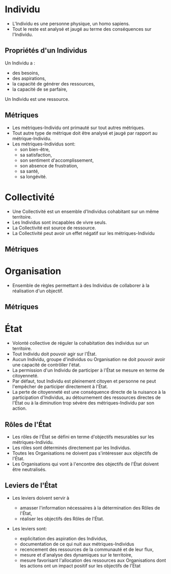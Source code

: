 # Individu

  - L'Individu es une personne physique, un homo sapiens.
  - Tout le reste est analysé et jaugé au terme des conséquences sur l'Individu.

## Propriétés d'un Individus

Un Individu a :

  - des besoins,
  - des aspirations,
  - la capacité de générer des ressources,
  - la capacité de se parfaire,

Un Individu est une ressource.

## Métriques

  - Les métriques-Individu ont primauté sur tout autres métriques.
  - Tout autre type de métrique doit être analysé et jaugé par rapport au métrique-Individu.
  - Les métriques-Individus sont:
    - son bien-être,
    - sa satisfaction,
    - son sentiment d'accomplissement,
    - son absence de frustration,
    - sa santé,
    - sa longévité.


# Collectivité

  - Une Collectivité est un ensemble d'Individus cohabitant sur un même territoire.
  - Les Individus sont incapables de vivre seuls.
  - La Collectivité est source de ressource.
  - La Collectivité peut avoir un effet négatif sur les métriques-Individu

## Métriques



# Organisation

  - Ensemble de règles permettant à des Individus de collaborer à la réalisation d'un objectif.

## Métriques

# État  

  - Volonté collective de réguler la cohabitation des individus sur un territoire.
  - Tout Individu doit pouvoir agir sur l'État.
  - Aucun Individu, groupe d'individus ou Organisation ne doit pouvoir avoir une capacité de contrôller l'état.
  - La permission d'un Individu de participer à l'État se mesure en terme de citoyenneté.
  - Par défaut, tout Individu est pleinement citoyen et personne ne peut l'empêcher de participer directement à l'État.
  - La perte de citoyenneté est une conséquence directe de la nuisance à la participation d'Individus, au détournement des ressources directes de l'État ou à la diminution trop sévère des métriques-Individu par son action.

## Rôles de l'État

  - Les rôles de l'État se défini en terme d'objectifs mesurables sur les métriques-Individu.
  - Les rôles sont déterminés directement par les Individus.
  - Toutes les Organisations ne doivent pas s'intéresser aux objectifs de l'État.
  - Les Organisations qui vont à l'encontre des objectifs de l'État doivent être neutralisés.

## Leviers de l'État

  - Les leviers doivent servir à
    - amasser l'information nécessaires à la détermination des Rôles de l'État,
    - réaliser les objectifs des Rôles de l'État.

  - Les leviers sont:
    - explicitation des aspiration des Individus,
    - documentation de ce qui nuit aux métriques-Individus
    - recencement des ressources de la communauté et de leur flux,
    - mesure et d'analyse des dynamiques sur le territoire,
    - mesure favorisant l'allocation des ressources aux Organisations dont les actions ont un impact positif sur les objectifs de l'État
    
